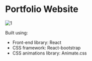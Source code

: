 # Portfolio Website
![1](https://github.com/k8wi/Portfolio/assets/95972832/6aa074c2-cbef-4db5-b732-5640ea13caba)



Built using:

- Front-end library: React
- CSS framework: React-bootstrap
- CSS animations library: Animate.css
